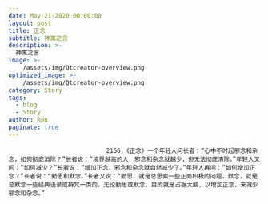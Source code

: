 ```yaml
---
date: May-21-2020 00:00:00
layout: post
title: 正念
subtitle: 神寓之言
description: >-
  神寓之言
image: >-
    /assets/img/Qtcreator-overview.png
optimized_image: >-
    /assets/img/Qtcreator-overview.png
category: Story
tags:
  - blog
  - Story
author: Ron
paginate: true
---
```


							　　2156，《正念》一个年轻人问长者：“心中不时起邪念和杂念，如何彻底消除？”长者说：“境界越高的人，邪念和杂念就越少，但无法彻底清除。”年轻人又问：“如何减少？”长者说：“增加正念，邪念和杂念就自然减少了。”年轻人再问：“如何增加正念？”长者说：“勤思和默念。”长者又说：“勤思，就是总思索一些正面积极的问题，默念，就是总默念一些经典语录或持咒一类的。无论勤思或默念，目的就是占据大脑，以增加正念，来减少邪念和杂念。”
							
							
						